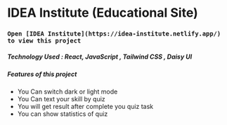 # IDEA Institute (Educational Site)

### `Open [IDEA Institute](https://idea-institute.netlify.app/) to view this project`

##### Technology Used : React, JavaScript , Tailwind CSS , Daisy UI

##### Features of this project

-   You Can switch dark or light mode
-   You Can text your skill by quiz
-   You will get result after complete you quiz task
-   You can show statistics of quiz
